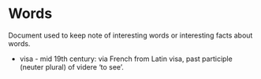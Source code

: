 # Words

Document used to keep note of interesting words or interesting facts about words.

- visa - mid 19th century: via French from Latin visa, past participle (neuter plural) of videre ‘to see’.
